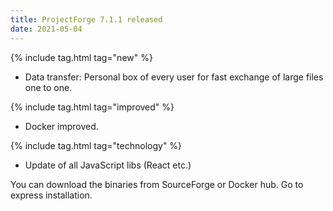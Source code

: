 ```yaml
---
title: ProjectForge 7.1.1 released
date: 2021-05-04
---
```


{% include tag.html tag="new" %}
- Data transfer: Personal box of every user for fast exchange of large files one to one.

{% include tag.html tag="improved" %}
- Docker improved.

{% include tag.html tag="technology" %}
- Update of all JavaScript libs (React etc.)

You can download the binaries from SourceForge or Docker hub.
Go to express installation.
